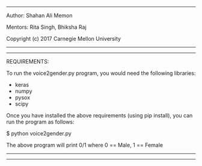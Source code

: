 --------------------------------------------

Author: Shahan Ali Memon

Mentors: Rita Singh, Bhiksha Raj

Copyright (c) 2017 Carnegie Mellon University

--------------------------------------------


--------------------------------------------

REQUIREMENTS:

To run the voice2gender.py program, you would need the following libraries:
- keras
- numpy
- pysox
- scipy

Once you have installed the above requirements (using pip install), you can run the 
program as follows:

$ python voice2gender.py <full path to the wav file>

The above program will print 0/1 where 0 == Male, 1 == Female

--------------------------------------------

--------------------------------------------
